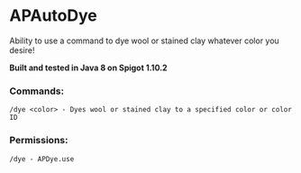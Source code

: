 # APAutoDye
Ability to use a command to dye wool or stained clay whatever color you desire!

**Built and tested in Java 8 on Spigot 1.10.2**

### Commands: 
```
/dye <color> - Dyes wool or stained clay to a specified color or color ID
```

### Permissions: 
```
/dye - APDye.use
```
